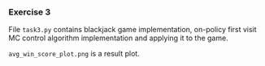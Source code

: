 ### Exercise 3

File `task3.py` contains blackjack game implementation, on-policy first visit MC control algorithm implementation and applying it to the game.

`avg_win_score_plot.png` is a result plot.
